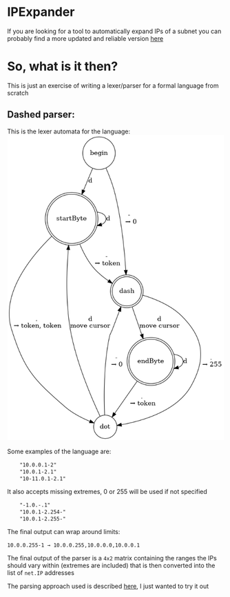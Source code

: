 # IPExpander
If you are looking for a tool to automatically expand IPs of a subnet you can probably find a more updated and reliable version [here](https://github.com/AnnaOpss/IPExpander)

# So, what is it then?
This is just an exercise of writing a lexer/parser for a formal language from scratch

## Dashed parser:
This is the lexer automata for the language:
![alt text](/parsers/automata.png "State Machine")

Some examples of the language are:
```
	"10.0.0.1-2"
	"10.0.1-2.1"
	"10-11.0.1-2.1"
```

It also accepts missing extremes, 0 or 255 will be used if not specified
```
	"-1.0.-.1"
	"10.0.1-2.254-"
	"10.0.1-2.255-"
```

The final output can wrap around limits:
```
10.0.0.255-1 → 10.0.0.255,10.0.0.0,10.0.0.1
```

The final output of the parser is a `4x2` matrix containing the ranges the IPs should vary within (extremes are included) that is then converted into the list of `net.IP` addresses

The parsing approach used is described [here](https://www.youtube.com/watch?v=HxaD_trXwRE), I just wanted to try it out
